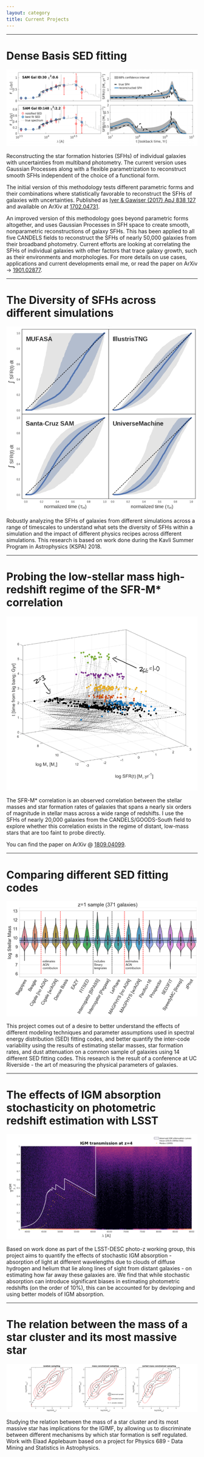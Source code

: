 ```yaml
---
layout: category
title: Current Projects
---
```


***

# Dense Basis SED fitting

![Dense Basis SED fitting Examples](images/db_example.png)

Reconstructing the star formation histories (SFHs) of individual galaxies with uncertainties from multiband photometry. The current version uses Gaussian Processes along with a flexible parametrization to reconstruct smooth SFHs independent of the choice of a functional form.

The initial version of this methodology tests different parametric forms and their combinations where statistically favorable to reconstruct the SFHs of galaxies with uncertainties. Published as [Iyer & Gawiser (2017) ApJ 838 127](https://doi.org/10.3847/1538-4357/aa63f0) and available on ArXiv at [1702.04731](https://arxiv.org/abs/1702.04371).

An improved version of this methodology goes beyond parametric forms altogether, and uses Gaussian Processes in SFH space to create smooth, nonparametric reconstructions of galaxy SFHs. This has been applied to all five CANDELS fields to reconstruct the SFHs of nearly 50,000 galaxies from their broadband photometry. Current efforts are looking at correlating the SFHs of individual galaxies with other factors that trace galaxy growth, such as their environments and morphologies. For more details on use cases, applications and current developments email me, or read the paper on ArXiv -> [1901.02877](https://arxiv.org/pdf/1901.02877).

***


# The Diversity of SFHs across different simulations

![SFH diversity from different simulations](images/sfh_diversity_example.png)

Robustly analyzing the SFHs of galaxies from different simulations across a range of timescales to understand what sets the diversity of SFHs within a simulation and the impact of different physics recipes across different simulations. This research is based on  work done during the Kavli Summer Program in Astrophysics (KSPA) 2018.

***


# Probing the low-stellar mass high-redshift regime of the SFR-M* correlation

![sfr-stellar mass correlation CANDELS](images/sfr_mstar_example.png)

The SFR-M* correlation is an observed correlation between the stellar masses and star formation rates of galaxies that spans a nearly six orders of magnitude in stellar mass across a wide range of redshifts. I use the SFHs of nearly 20,000 galaxies from the CANDELS/GOODS-South field to explore whether this correlation exists in the regime of distant, low-mass stars that are too faint to probe directly.

You can find the paper on ArXiv @ [1809.04099](https://arxiv.org/abs/1809.04099).

***


# Comparing different SED fitting codes

![SED fitting code comparison](images/z1_sample_Mstar_all_galaxies.png)

This project comes out of a desire to better understand the effects of different modeling techniques and parameter assumptions used in spectral energy distribution (SED) fitting codes, and better quantify the inter-code variability using the results of estimating stellar masses, star formation rates, and dust attenuation on a common sample of galaxies using 14 different SED fitting codes. This research is the result of a conference at UC Riverside - the art of measuring the physical parameters of galaxies.

***


# The effects of IGM absorption stochasticity on photometric redshift estimation with LSST

![IGM absorption stochasticity at z=4](images/igm_transmission_z4.png)

Based on work done as part of the LSST-DESC photo-z working group, this project aims to quantify the effects of stochastic IGM absorption - absorption of light at different wavelengths due to clouds of diffuse hydrogen and helium that lie along lines of sight from distant galaxies - on estimating how far away these galaxies are. We find that while stochastic absorption can introduce significant biases in estimating photometric redshifts (on the order of 10%), this can be accounted for by devloping and using better models of IGM absorption. 

***


# The relation between the mass of a star cluster and its most massive star

![mmax_mecl_comparison](images/threemethods_kscontours.png)

Studying the relation between the mass of a star cluster and its most massive star has implications for the IGIMF, by allowing us to discriminate between different mechanisms by which star formation is self regulated. Work with Elaad Applebaum based on a project for Physics 689 - Data Mining and Statistics in Astrophysics.



